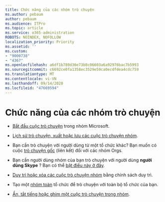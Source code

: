 ```yaml
---
title: Chức năng của các nhóm trò chuyện
ms.author: pebaum
author: pebaum
ms.audience: ITPro
ms.topic: article
ms.service: o365-administration
ROBOTS: NOINDEX, NOFOLLOW
localization_priority: Priority
ms.assetid: ''
ms.custom:
- "9000738"
- "4367"
ms.openlocfilehash: a6df1b780d36e73b8c06603a6a92976bac7b5993
ms.sourcegitcommit: c6692ce0fa1358ec3529e59ca0ecdfdea4cdc759
ms.translationtype: MT
ms.contentlocale: vi-VN
ms.lasthandoff: 09/14/2020
ms.locfileid: "47669594"
---
```

# <a name="teams-chat-functionality"></a>Chức năng của các nhóm trò chuyện

- [Bắt đầu cuộc trò chuyện](https://support.office.com/article/start-a-chat-in-teams-0c71b32b-c050-4930-a887-5afbe742b3d8) trong nhóm Microsoft.

- [Lịch sử trò chuyện, xuất hoặc lưu các cuộc trò chuyện nhóm](https://docs.microsoft.com/alchemyinsights/chat-history-in-microsoft-teams).

- Bạn cần trò chuyện với người dùng từ một tổ chức khác? Bạn muốn có cuộc [trò chuyện gốc](https://docs.microsoft.com/microsoftteams/native-chat-for-external-users) (liên kết) đối với các nhóm Orgs.

- Bạn cần người dùng nhóm của bạn trò chuyện với người dùng **người dùng Skype** ? Bạn có thể [bật điều này ở đây](https://docs.microsoft.com/microsoftteams/manage-external-access#step-1---enable-your-organization-to-communicate-with-another-teams-organization). 

- [Duy trì hoặc xóa các cuộc trò chuyện nhóm](https://docs.microsoft.com/microsoftteams/retention-policies) bằng chính sách duy trì.

- Tạo một [nhóm toàn](https://docs.microsoft.com/microsoftteams/create-an-org-wide-team) tổ chức để trò chuyện với toàn bộ tổ chức của bạn.

- [Ẩn, tắt tiếng hoặc ghim một cuộc trò chuyện trong nhóm](https://support.office.com/article/hide-mute-or-pin-a-chat-in-teams-9aee02ef-713d-495b-8a73-9762d8e4b066).
